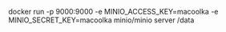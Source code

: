 docker run -p 9000:9000 -e MINIO_ACCESS_KEY=macoolka -e MINIO_SECRET_KEY=macoolka minio/minio server /data